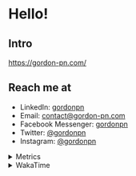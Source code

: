 # Hello!

## Intro

<https://gordon-pn.com/>

## Reach me at

- LinkedIn: [gordonpn](https://www.linkedin.com/in/gordonpn/)
- Email: [contact@gordon-pn.com](mailto:contact@gordon-pn.com)
- Facebook Messenger: [gordonpn](https://www.messenger.com/t/Gordonpn)
- Twitter: [@gordonpn](https://twitter.com/Gordonpn)
- Instagram: [@gordonpn](https://www.instagram.com/gordonpn/)

<details>
  <summary>Metrics</summary>

  <img align="center" src="https://github.com/gordonpn/gordonpn/blob/master/github-metrics.svg" alt="GitHub Metrics">

</details>

<details>
  <summary>WakaTime</summary>

  <!--START_SECTION:waka-->
📊 **This Week I Spent My Time On** 

```text
💬 Programming Languages: 
Other                    14 hrs 40 mins      ████████████████████████░   95.88 % 
Java                     31 mins             █░░░░░░░░░░░░░░░░░░░░░░░░   03.43 % 
Smithy                   4 mins              ░░░░░░░░░░░░░░░░░░░░░░░░░   00.46 % 
IDEA_MODULE              1 min               ░░░░░░░░░░░░░░░░░░░░░░░░░   00.13 % 
Markdown                 0 secs              ░░░░░░░░░░░░░░░░░░░░░░░░░   00.04 % 

🔥 Editors: 
Chrome                   8 hrs 25 mins       ██████████████░░░░░░░░░░░   55.07 % 
Slack                    1 hr 41 mins        ███░░░░░░░░░░░░░░░░░░░░░░   11.05 % 
Messages                 1 hr 36 mins        ███░░░░░░░░░░░░░░░░░░░░░░   10.53 % 
Firefox                  1 hr 2 mins         ██░░░░░░░░░░░░░░░░░░░░░░░   06.83 % 
MicrosoftOutlook         55 mins             ██░░░░░░░░░░░░░░░░░░░░░░░   06.09 % 
```


 Last Updated on 22/10/2025 16:31:45 UTC
<!--END_SECTION:waka-->
</details>
